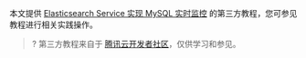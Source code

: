 本文提供 [Elasticsearch Service 实现 MySQL 实时监控](https://cloud.tencent.com/developer/beta/article/2258658?areaSource=&traceId=) 的第三方教程，您可参见教程进行相关实践操作。

>? 第三方教程来自于 [腾讯云开发者社区](https://cloud.tencent.com/developer)，仅供学习和参见。
